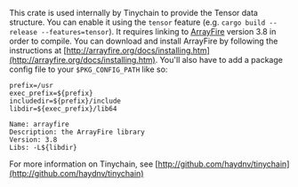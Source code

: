 This crate is used internally by Tinychain to provide the Tensor data structure. You can enable it using the `tensor` feature (e.g. `cargo build --release --features=tensor`). It requires linking to [ArrayFire](http://arrayfire.com) version 3.8 in order to compile. You can download and install ArrayFire by following the instructions at [http://arrayfire.org/docs/installing.htm](http://arrayfire.org/docs/installing.htm). You'll also have to add a package config file to your `$PKG_CONFIG_PATH` like so:

```
prefix=/usr
exec_prefix=${prefix}
includedir=${prefix}/include
libdir=${exec_prefix}/lib64

Name: arrayfire
Description: the ArrayFire library
Version: 3.8
Libs: -L${libdir}
```

For more information on Tinychain, see [http://github.com/haydnv/tinychain](http://github.com/haydnv/tinychain)
